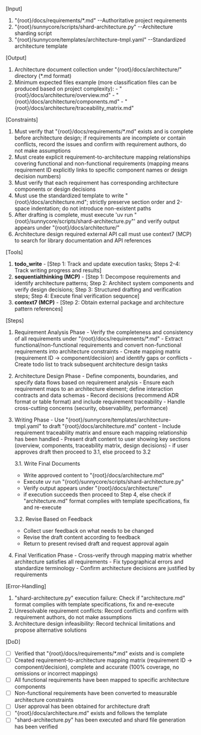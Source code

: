 [Input]
  1. "{root}/docs/requirements/*.md" --Authoritative project requirements
  2. "{root}/sunnycore/scripts/shard-architecture.py" --Architecture sharding script
  3. "{root}/sunnycore/templates/architecture-tmpl.yaml" --Standardized architecture template

[Output]
  1. Architecture document collection under "{root}/docs/architecture/" directory (*.md format)
  2. Minimum expected files example (more classification files can be produced based on project complexity):
    - "{root}/docs/architecture/overview.md"
    - "{root}/docs/architecture/components.md"
    - "{root}/docs/architecture/traceability_matrix.md"

[Constraints]
  1. Must verify that "{root}/docs/requirements/*.md" exists and is complete before architecture design; if requirements are incomplete or contain conflicts, record the issues and confirm with requirement authors, do not make assumptions
  2. Must create explicit requirement-to-architecture mapping relationships covering functional and non-functional requirements (mapping means requirement ID explicitly links to specific component names or design decision numbers)
  3. Must verify that each requirement has corresponding architecture components or design decisions
  4. Must use the standardized template to write "{root}/docs/architecture.md"; strictly preserve section order and 2-space indentation; do not introduce non-existent paths
  5. After drafting is complete, must execute 'uv run "{root}/sunnycore/scripts/shard-architecture.py"' and verify output appears under "{root}/docs/architecture/"
  6. Architecture design required external API call must use context7 (MCP) to search for library documentation and API references

[Tools]
  1. **todo_write**
    - [Step 1: Track and update execution tasks; Steps 2-4: Track writing progress and results]
  2. **sequentialthinking (MCP)**
    - [Step 1: Decompose requirements and identify architecture patterns; Step 2: Architect system components and verify design decisions; Step 3: Structured drafting and verification steps; Step 4: Execute final verification sequence]
  3. **context7 (MCP)**
    - [Step 2: Obtain external package and architecture pattern references]

[Steps]
  1. Requirement Analysis Phase
    - Verify the completeness and consistency of all requirements under "{root}/docs/requirements/*.md"
    - Extract functional/non-functional requirements and convert non-functional requirements into architecture constraints
    - Create mapping matrix (requirement ID → component/decision) and identify gaps or conflicts
    - Create todo list to track subsequent architecture design tasks

  2. Architecture Design Phase
    - Define components, boundaries, and specify data flows based on requirement analysis
    - Ensure each requirement maps to an architecture element; define interaction contracts and data schemas
    - Record decisions (recommend ADR format or table format) and include requirement traceability
    - Handle cross-cutting concerns (security, observability, performance)

  3. Writing Phase
    - Use "{root}/sunnycore/templates/architecture-tmpl.yaml" to draft "{root}/docs/architecture.md" content
    - Include requirement traceability matrix and ensure each mapping relationship has been handled
    - Present draft content to user showing key sections (overview, components, traceability matrix, design decisions)
    - if user approves draft then proceed to 3.1, else proceed to 3.2
      
      3.1. Write Final Documents
        - Write approved content to "{root}/docs/architecture.md"
        - Execute uv run "{root}/sunnycore/scripts/shard-architecture.py"
        - Verify output appears under "{root}/docs/architecture/"
        - if execution succeeds then proceed to Step 4, else check if "architecture.md" format complies with template specifications, fix and re-execute
      
      3.2. Revise Based on Feedback
        - Collect user feedback on what needs to be changed
        - Revise the draft content according to feedback
        - Return to present revised draft and request approval again

  4. Final Verification Phase
    - Cross-verify through mapping matrix whether architecture satisfies all requirements
    - Fix typographical errors and standardize terminology
    - Confirm architecture decisions are justified by requirements

[Error-Handling]
  1. "shard-architecture.py" execution failure: Check if "architecture.md" format complies with template specifications, fix and re-execute
  2. Unresolvable requirement conflicts: Record conflicts and confirm with requirement authors, do not make assumptions
  3. Architecture design infeasibility: Record technical limitations and propose alternative solutions

[DoD]
  - [ ] Verified that "{root}/docs/requirements/*.md" exists and is complete
  - [ ] Created requirement-to-architecture mapping matrix (requirement ID → component/decision), complete and accurate (100% coverage, no omissions or incorrect mappings)
  - [ ] All functional requirements have been mapped to specific architecture components
  - [ ] Non-functional requirements have been converted to measurable architecture constraints
  - [ ] User approval has been obtained for architecture draft
  - [ ] "{root}/docs/architecture.md" exists and follows the template
  - [ ] "shard-architecture.py" has been executed and shard file generation has been verified
